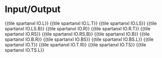 # Input/Output

{{tile spartanxl IO.L}}
{{tile spartanxl IO.L.T}}
{{tile spartanxl IO.LS}}
{{tile spartanxl IO.LS.B}}
{{tile spartanxl IO.R}}
{{tile spartanxl IO.R.T}}
{{tile spartanxl IO.RS}}
{{tile spartanxl IO.RS.B}}
{{tile spartanxl IO.B}}
{{tile spartanxl IO.B.R}}
{{tile spartanxl IO.BS}}
{{tile spartanxl IO.BS.L}}
{{tile spartanxl IO.T}}
{{tile spartanxl IO.T.R}}
{{tile spartanxl IO.TS}}
{{tile spartanxl IO.TS.L}}
